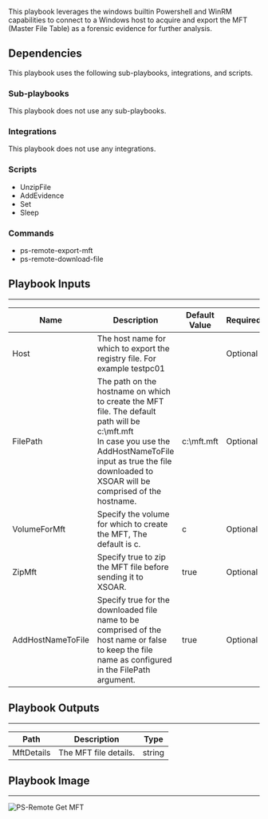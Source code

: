 This playbook leverages the windows builtin Powershell and WinRM capabilities to connect to a Windows host to acquire and export the MFT (Master File Table) as a forensic evidence for further analysis.

## Dependencies
This playbook uses the following sub-playbooks, integrations, and scripts.

### Sub-playbooks
This playbook does not use any sub-playbooks.

### Integrations
This playbook does not use any integrations.

### Scripts
* UnzipFile
* AddEvidence
* Set
* Sleep

### Commands
* ps-remote-export-mft
* ps-remote-download-file

## Playbook Inputs
---

| **Name** | **Description** | **Default Value** | **Required** |
| --- | --- | --- | --- |
| Host | The host name for which to export the registry file. For example testpc01 |  | Optional |
| FilePath | The path on the hostname on which to create the MFT file. The default path will be c:\\mft.mft<br/>In case you use the AddHostNameToFile input as true the file downloaded to XSOAR will be comprised of the hostname. | c:\mft.mft | Optional |
| VolumeForMft | Specify the volume for which to create the MFT, The default is c.<br/> | c | Optional |
| ZipMft | Specify true to zip the MFT file before sending it to XSOAR. | true | Optional |
| AddHostNameToFile | Specify true for the downloaded file name to be comprised of the host name or false  to keep the file name as configured in the FilePath argument. | true | Optional |

## Playbook Outputs
---

| **Path** | **Description** | **Type** |
| --- | --- | --- |
| MftDetails | The MFT file details. | string |

## Playbook Image
---
![PS-Remote Get MFT](https://raw.githubusercontent.com/demisto/content/65c9d37bc1973acdb297e39173648cb1ba7cb0fb/Packs/WindowsForensicsPack/doc_files/PS-Remote_Get_MFT.png)